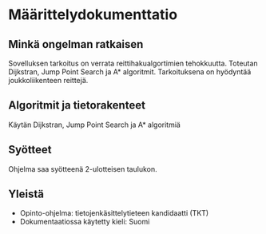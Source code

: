 # Määrittelydokumenttatio

## Minkä ongelman ratkaisen

Sovelluksen tarkoitus on verrata reittihakualgortimien tehokkuutta. Toteutan Dijkstran, Jump Point Search ja A* algoritmit. Tarkoituksena on hyödyntää joukkoliikenteen reittejä.

## Algoritmit ja tietorakenteet

Käytän Dijkstran, Jump Point Search ja A* algoritmiä 

## Syötteet

Ohjelma saa syötteenä 2-ulotteisen taulukon. 

## Yleistä

* Opinto-ohjelma: tietojenkäsittelytieteen kandidaatti (TKT)
* Dokumentaatiossa käytetty kieli: Suomi
